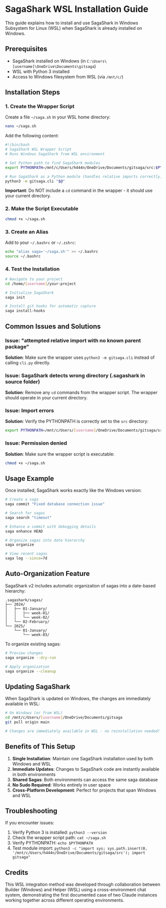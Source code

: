 # SagaShark WSL Installation Guide

This guide explains how to install and use SagaShark in Windows Subsystem for Linux (WSL) when SagaShark is already installed on Windows.

## Prerequisites
- SagaShark installed on Windows (in `C:\Users\[username]\OneDrive\Documents\gitsaga`)
- WSL with Python 3 installed
- Access to Windows filesystem from WSL (via `/mnt/c/`)

## Installation Steps

### 1. Create the Wrapper Script

Create a file `~/saga.sh` in your WSL home directory:

```bash
nano ~/saga.sh
```

Add the following content:

```bash
#!/bin/bash
# SagaShark WSL Wrapper Script
# Runs Windows SagaShark from WSL environment

# Set Python path to find SagaShark modules
export PYTHONPATH=/mnt/c/Users/h444n/OneDrive/Documents/gitsaga/src:$PYTHONPATH

# Run SagaShark as a Python module (handles relative imports correctly)
python3 -m gitsaga.cli "$@"
```

**Important**: Do NOT include a `cd` command in the wrapper - it should use your current directory.

### 2. Make the Script Executable

```bash
chmod +x ~/saga.sh
```

### 3. Create an Alias

Add to your `~/.bashrc` or `~/.zshrc`:

```bash
echo "alias saga='~/saga.sh'" >> ~/.bashrc
source ~/.bashrc
```

### 4. Test the Installation

```bash
# Navigate to your project
cd /home/[username]/your-project

# Initialize SagaShark
saga init

# Install git hooks for automatic capture
saga install-hooks
```

## Common Issues and Solutions

### Issue: "attempted relative import with no known parent package"
**Solution**: Make sure the wrapper uses `python3 -m gitsaga.cli` instead of calling `cli.py` directly.

### Issue: SagaShark detects wrong directory (.sagashark in source folder)
**Solution**: Remove any `cd` commands from the wrapper script. The wrapper should operate in your current directory.

### Issue: Import errors
**Solution**: Verify the PYTHONPATH is correctly set to the `src` directory:
```bash
export PYTHONPATH=/mnt/c/Users/[username]/OneDrive/Documents/gitsaga/src:$PYTHONPATH
```

### Issue: Permission denied
**Solution**: Make sure the wrapper script is executable:
```bash
chmod +x ~/saga.sh
```

## Usage Example

Once installed, SagaShark works exactly like the Windows version:

```bash
# Create a saga
saga commit "Fixed database connection issue"

# Search for sagas
saga search "timeout"

# Enhance a commit with debugging details
saga enhance HEAD

# Organize sagas into date hierarchy
saga organize

# View recent sagas
saga log --since=7d
```

## Auto-Organization Feature

SagaShark v2 includes automatic organization of sagas into a date-based hierarchy:

```
.sagashark/sagas/
├── 2024/
│   ├── 01-January/
│   │   ├── week-01/
│   │   └── week-02/
│   └── 02-February/
└── 2025/
    └── 01-January/
        └── week-03/
```

To organize existing sagas:
```bash
# Preview changes
saga organize --dry-run

# Apply organization
saga organize --cleanup
```

## Updating SagaShark

When SagaShark is updated on Windows, the changes are immediately available in WSL:

```bash
# On Windows (or from WSL)
cd /mnt/c/Users/[username]/OneDrive/Documents/gitsaga
git pull origin main

# Changes are immediately available in WSL - no reinstallation needed!
```

## Benefits of This Setup

1. **Single Installation**: Maintain one SagaShark installation used by both Windows and WSL
2. **Immediate Updates**: Changes to SagaShark code are instantly available in both environments
3. **Shared Sagas**: Both environments can access the same saga database
4. **No Sudo Required**: Works entirely in user space
5. **Cross-Platform Development**: Perfect for projects that span Windows and WSL

## Troubleshooting

If you encounter issues:

1. Verify Python 3 is installed: `python3 --version`
2. Check the wrapper script path: `cat ~/saga.sh`
3. Verify PYTHONPATH: `echo $PYTHONPATH`
4. Test module import: `python3 -c "import sys; sys.path.insert(0, '/mnt/c/Users/h444n/OneDrive/Documents/gitsaga/src'); import gitsaga"`

## Credits

This WSL integration method was developed through collaboration between Builder (Windows) and Helper (WSL) using a cross-environment chat system, demonstrating the first documented case of two Claude instances working together across different operating environments.